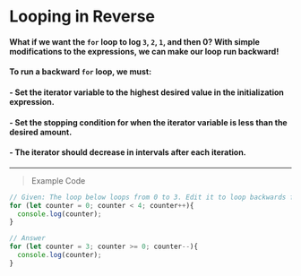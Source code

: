 # Looping in Reverse
#### What if we want the `for` loop to log `3`, `2`, `1`, and then 0? With simple modifications to the expressions, we can make our loop run backward!

#### To run a backward `for` loop, we must:

#### - Set the iterator variable to the highest desired value in the initialization expression.
#### - Set the stopping condition for when the iterator variable is less than the desired amount.
#### - The iterator should decrease in intervals after each iteration.
---
> Example Code
```js
// Given: The loop below loops from 0 to 3. Edit it to loop backwards from 3 to 0
for (let counter = 0; counter < 4; counter++){
  console.log(counter);
}

// Answer
for (let counter = 3; counter >= 0; counter--){
  console.log(counter);
}
```